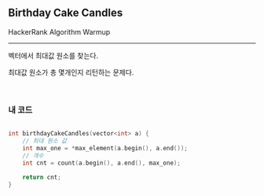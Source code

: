 ## Birthday Cake Candles

HackerRank Algorithm Warmup

-----

벡터에서 최대값 원소를 찾는다. 

최대값 원소가 총 몇개인지 리턴하는 문제다.  

</br>

### 내 코드 

```c++

int birthdayCakeCandles(vector<int> a) {
    // 최대 원소 값 
    int max_one = *max_element(a.begin(), a.end());
    // 개수 
    int cnt = count(a.begin(), a.end(), max_one);
    
    return cnt;
}
```

</br>